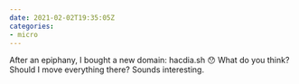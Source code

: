 ```yaml
---
date: 2021-02-02T19:35:05Z
categories:
- micro
---
```


After an epiphany, I bought a new domain: hacdia.sh 😯 What do you think? Should I move everything there? Sounds interesting.

